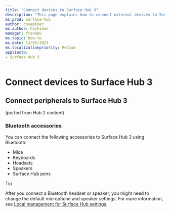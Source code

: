```yaml
---
title: "Connect devices to Surface Hub 3"
description: "This page explains how to connect external devices to Surface Hub 3."
ms.prod: surface-hub
author: coveminer
ms.author: hachidan
manager: frankbu
ms.topic: how-to
ms.date: 12/05/2023
ms.localizationpriority: Medium
appliesto:
- Surface Hub 3
---
```


# Connect devices to Surface Hub 3


## Connect peripherals to Surface Hub 3
(ported from Hub 2 content)

### Bluetooth accessories

You can connect the following accessories to Surface Hub 3 using Bluetooth:

- Mice
- Keyboards
- Headsets
- Speakers
- Surface Hub pens

> [!TIP]
> After you connect a Bluetooth headset or speaker, you might need to change the default microphone and speaker settings. For more information, see [Local management for Surface Hub settings](local-management-surface-hub-settings.md).
